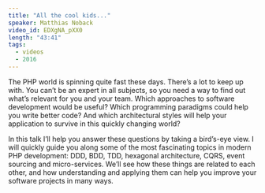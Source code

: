 ```yaml
---
title: "All the cool kids..."
speaker: Matthias Noback
video_id: EDXgNA_pXX0
length: "43:41"
tags:
  - videos
  - 2016
---
```


The PHP world is spinning quite fast these days. There’s a lot to keep up with. You can’t be an expert in all subjects, so you need a way to find out what’s relevant for you and your team. Which approaches to software development would be useful? Which programming paradigms could help you write better code? And which architectural styles will help your application to survive in this quickly changing world?

In this talk I’ll help you answer these questions by taking a bird’s-eye view. I will quickly guide you along some of the most fascinating topics in modern PHP development: DDD, BDD, TDD, hexagonal architecture, CQRS, event sourcing and micro-services. We’ll see how these things are related to each other, and how understanding and applying them can help you improve your software projects in many ways.
